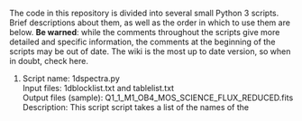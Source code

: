 The code in this repository is divided into several small Python 3 scripts. Brief descriptions about them, as well as the order in which to use them are below. **Be warned**: while the comments throughout the scripts give more detailed and specific information, the comments at the beginning of the scripts may be out of date. The wiki is the most up to date version, so when in doubt, check here.

1. Script name: 1dspectra.py  
Input files: 1dblocklist.txt and tablelist.txt  
Output files (sample): Q1_1_M1_OB4_MOS_SCIENCE_FLUX_REDUCED.fits  
Description: This script script takes a list of the names of the
